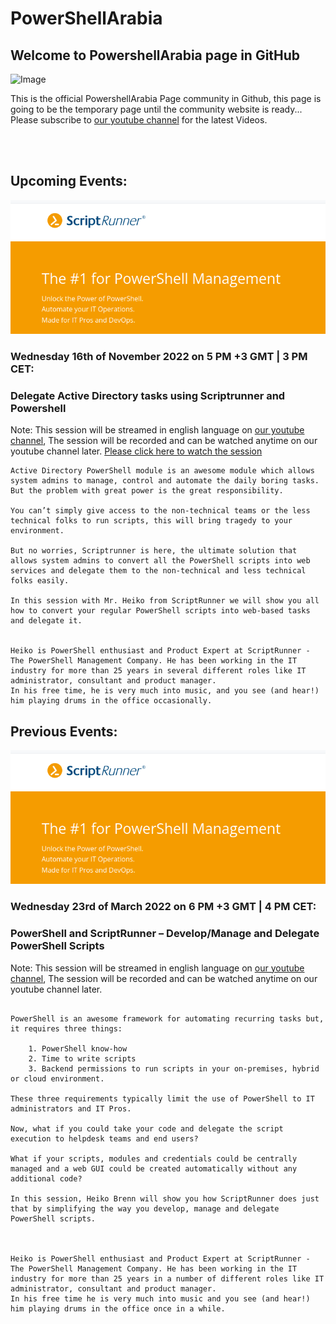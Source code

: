 # PowerShellArabia


## Welcome to PowershellArabia page in GitHub

![Image](https://yt3.ggpht.com/ytc/AKedOLTvNoNQsZhe84Re_Ac4TWxXL-N0BhOQqjoFKC1g=s600-c-k-c0x00ffffff-no-rj-rp-mo)


This is the official PowershellArabia Page community in Github, this page is going to be the temporary page until the community website is ready...
Please subscribe to [our youtube channel](https://www.youtube.com/channel/UCUVK90emEQqk1_JfQn0CBqQ) for the latest Videos.


<br></br>


## Upcoming Events:

![image](https://github.com/faarooq86/PowerShellArabia/blob/gh-pages/Scriptrunner_logo.png?raw=true)

### Wednesday 16th of November 2022 on 5 PM +3 GMT | 3 PM CET:
### Delegate Active Directory tasks using Scriptrunner and Powershell

Note: This session will be streamed in english language on [our youtube channel](https://www.youtube.com/channel/UCUVK90emEQqk1_JfQn0CBqQ), The session will be recorded and can be watched anytime on our youtube channel later.
[Please click here to watch the session](https://www.youtube.com/watch?v=2GR4uT7e3NE)



```
Active Directory PowerShell module is an awesome module which allows system admins to manage, control and automate the daily boring tasks. But the problem with great power is the great responsibility.

You can’t simply give access to the non-technical teams or the less technical folks to run scripts, this will bring tragedy to your environment.

But no worries, Scriptrunner is here, the ultimate solution that allows system admins to convert all the PowerShell scripts into web services and delegate them to the non-technical and less technical folks easily.

In this session with Mr. Heiko from ScriptRunner we will show you all how to convert your regular PowerShell scripts into web-based tasks and delegate it.


Heiko is PowerShell enthusiast and Product Expert at ScriptRunner - The PowerShell Management Company. He has been working in the IT industry for more than 25 years in several different roles like IT administrator, consultant and product manager. 
In his free time, he is very much into music, and you see (and hear!) him playing drums in the office occasionally.
```





## Previous Events:


![image](https://github.com/faarooq86/PowerShellArabia/blob/gh-pages/Scriptrunner_logo.png?raw=true)

### Wednesday 23rd of March 2022 on 6 PM +3 GMT | 4 PM CET:
### PowerShell and ScriptRunner – Develop/Manage and Delegate PowerShell Scripts

Note: This session will be streamed in english language on [our youtube channel](https://www.youtube.com/channel/UCUVK90emEQqk1_JfQn0CBqQ), The session will be recorded and can be watched anytime on our youtube channel later.

```

PowerShell is an awesome framework for automating recurring tasks but, it requires three things:

    1. PowerShell know-how
    2. Time to write scripts
    3. Backend permissions to run scripts in your on-premises, hybrid or cloud environment.

These three requirements typically limit the use of PowerShell to IT administrators and IT Pros.

Now, what if you could take your code and delegate the script execution to helpdesk teams and end users?

What if your scripts, modules and credentials could be centrally managed and a web GUI could be created automatically without any additional code?

In this session, Heiko Brenn will show you how ScriptRunner does just that by simplifying the way you develop, manage and delegate PowerShell scripts.



Heiko is PowerShell enthusiast and Product Expert at ScriptRunner - The PowerShell Management Company. He has been working in the IT industry for more than 25 years in a number of different roles like IT administrator, consultant and product manager. 
In his free time he is very much into music and you see (and hear!) him playing drums in the office once in a while.



```





